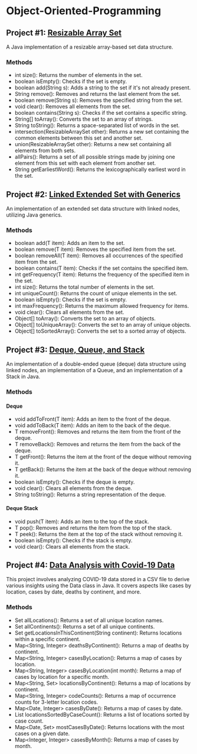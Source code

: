 # Object-Oriented-Programming

## Project #1: [Resizable Array Set](https://github.com/YoAx22/Object-Oriented-Programming/blob/main/ResizableArraySet.java)
A Java implementation of a resizable array-based set data structure.

### Methods
- int size(): Returns the number of elements in the set.
- boolean isEmpty(): Checks if the set is empty.
- boolean add(String s): Adds a string to the set if it's not already present.
- String remove(): Removes and returns the last element from the set.
- boolean remove(String s): Removes the specified string from the set.
- void clear(): Removes all elements from the set.
- boolean contains(String s): Checks if the set contains a specific string.
- String[] toArray(): Converts the set to an array of strings.
- String toString(): Returns a space-separated list of words in the set.
- intersection(ResizableArraySet other): Returns a new set containing the common elements between this set and another set.
- union(ResizableArraySet other): Returns a new set containing all elements from both sets.
- allPairs(): Returns a set of all possible strings made by joining one element from this set with each element from another set.
- String getEarliestWord(): Returns the lexicographically earliest word in the set.


## Project #2: [Linked Extended Set with Generics](https://github.com/YoAx22/Object-Oriented-Programming/tree/main/LinkedExtendedSet%20with%20Generics)
An implementation of an extended set data structure with linked nodes, utilizing Java generics.

### Methods
- boolean add(T item): Adds an item to the set.
- boolean remove(T item): Removes the specified item from the set.
- boolean removeAll(T item): Removes all occurrences of the specified item from the set.
- boolean contains(T item): Checks if the set contains the specified item.
- int getFrequency(T item): Returns the frequency of the specified item in the set.
- int size(): Returns the total number of elements in the set.
- int uniqueCount(): Returns the count of unique elements in the set.
- boolean isEmpty(): Checks if the set is empty.
- int maxFrequency(): Returns the maximum allowed frequency for items.
- void clear(): Clears all elements from the set.
- Object[] toArray(): Converts the set to an array of objects.
- Object[] toUniqueArray(): Converts the set to an array of unique objects.
- Object[] toSortedArray(): Converts the set to a sorted array of objects.


## Project #3: [Deque, Queue, and Stack](https://github.com/YoAx22/Object-Oriented-Programming/tree/main/Deque-Queue-Stack)
An implementation of a double-ended queue (deque) data structure using linked nodes, an implementation of a Queue, and an implementation of a Stack in Java.

### Methods
#### Deque
- void addToFront(T item): Adds an item to the front of the deque.
- void addToBack(T item): Adds an item to the back of the deque.
- T removeFront(): Removes and returns the item from the front of the deque.
- T removeBack(): Removes and returns the item from the back of the deque.
- T getFront(): Returns the item at the front of the deque without removing it.
- T getBack(): Returns the item at the back of the deque without removing it.
- boolean isEmpty(): Checks if the deque is empty.
- void clear(): Clears all elements from the deque.
- String toString(): Returns a string representation of the deque.

#### Deque Stack 
- void push(T item): Adds an item to the top of the stack.
- T pop(): Removes and returns the item from the top of the stack.
- T peek(): Returns the item at the top of the stack without removing it.
- boolean isEmpty(): Checks if the stack is empty.
- void clear(): Clears all elements from the stack.


## Project #4: [Data Analysis with Covid-19 Data](https://github.com/YoAx22/Object-Oriented-Programming/blob/main/CovidData.java)
This project involves analyzing COVID-19 data stored in a CSV file to derive various insights using the Data class in Java. It covers aspects like cases by location, cases by date, deaths by continent, and more.

### Methods
- Set<String> allLocations(): Returns a set of all unique location names.
- Set<String> allContinents(): Returns a set of all unique continents.
- Set<String> getLocationsInThisContinent(String continent): Returns locations within a specific continent.
- Map<String, Integer> deathsByContinent(): Returns a map of deaths by continent.
- Map<String, Integer> casesByLocation(): Returns a map of cases by location.
- Map<String, Integer> casesByLocation(int month): Returns a map of cases by location for a specific month.
- Map<String, Set<String>> locationsByContinent(): Returns a map of locations by continent.
- Map<String, Integer> codeCounts(): Returns a map of occurrence counts for 3-letter location codes.
- Map<Date, Integer> casesByDate(): Returns a map of cases by date.
- List<String> locationsSortedByCaseCount(): Returns a list of locations sorted by case count.
- Map<Date, Set<String>> mostCasesByDate(): Returns locations with the most cases on a given date.
- Map<Integer, Integer> casesByMonth(): Returns a map of cases by month.
















